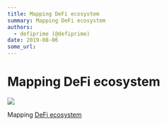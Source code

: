 ```yaml
---
title: Mapping DeFi ecosystem
summary: Mapping DeFi ecosystem
authors:
  - defiprime (@defiprime)
date: 2019-08-06
some_url: 
---
```


# Mapping DeFi ecosystem

![](https://api.kauri.io:443/ipfs/QmYAhAZirg3hztyMbo1dTzbM6MX4Vu5DeMEREqNhPJS9Zy)

Mapping [DeFi ecosystem](https://defiprime.com) 